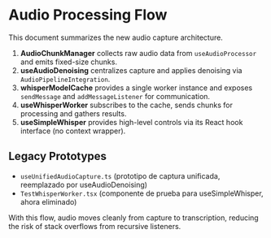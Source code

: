 # Audio Processing Flow

This document summarizes the new audio capture architecture.

1. **AudioChunkManager** collects raw audio data from `useAudioProcessor` and emits fixed-size chunks.
2. **useAudioDenoising** centralizes capture and applies denoising via `AudioPipelineIntegration`.
3. **whisperModelCache** provides a single worker instance and exposes `sendMessage` and `addMessageListener` for communication.
4. **useWhisperWorker** subscribes to the cache, sends chunks for processing and gathers results.
5. **useSimpleWhisper** provides high-level controls via its React hook interface (no context wrapper).

## Legacy Prototypes

- `useUnifiedAudioCapture.ts` (prototipo de captura unificada, reemplazado por useAudioDenoising)
- `TestWhisperWorker.tsx` (componente de prueba para useSimpleWhisper, ahora eliminado)

With this flow, audio moves cleanly from capture to transcription, reducing the risk of stack overflows from recursive listeners.
